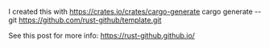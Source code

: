 I created this with https://crates.io/crates/cargo-generate
cargo generate --git https://github.com/rust-github/template.git

See this post for more info:
https://rust-github.github.io/
